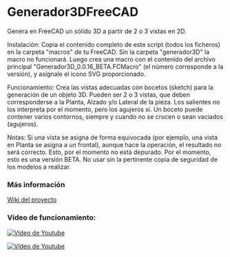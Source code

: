 # Generador3DFreeCAD
Genera en FreeCAD un sólido 3D a partir de 2 o 3 vistas en 2D.



Instalación:
Copia el contenido completo de este script (todos los ficheros) en la carpeta "macros" de tu FreeCAD. Sin la carpeta "generador3D" la macro no funcionará.
Luego crea una macro con el contenido del archivo principal "Generador3D_0.0.16_BETA.FCMacro" (el número corresponde a la versión), y asígnale el icono SVG proporcionado.

Funcionamiento:
Crea las vistas adecuadas con bocetos (sketch) para la generación de un objeto 3D. Pueden ser 2 o 3 vistas, que deben corresponderse a la Planta, Alzado y/o Lateral de la pieza. Los salientes no los interpreta por el momento, pero los agujeros sí. Un boceto puede contener varios contornos, siempre y cuando no se crucen o sean vaciados (agujeros).

Notas:
Si una vista se asigna de forma equivocada (por ejemplo, una vista en Planta se asigna a un frontal), aunque hace la operación, el resultado no será correcto. Esto, por el momento no está depurado.
Por el momento, esto es una versión BETA. No usar sin la pertinente copia de seguridad de los modelos a realizar.

### Más información

[Wiki del proyecto](https://github.com/18turbo/Generador3DFreeCAD/wiki)

### Vídeo de funcionamiento:


[![Vídeo de Youtube](https://i9.ytimg.com/vi/wODulASYc_s/maxresdefault.jpg?time=1659626400000&sqp=CKDHr5cG&rs=AOn4CLB4iP9ExX4EKld1cP8v3efhnbHfhg)](https://www.youtube.com/watch?v=wODulASYc_s )

[![Vídeo de Youtube](https://i9.ytimg.com/vi/wODulASYc_s/maxresdefault.jpg?time=1659626400000&sqp=CKDHr5cG&rs=AOn4CLB4iP9ExX4EKld1cP8v3efhnbHfhg)](https://youtu.be/-Xknx1jLCm8 )
